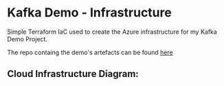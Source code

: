 # Kafka Demo - Infrastructure

Simple Terraform IaC used to create the Azure infrastructure for my Kafka Demo Project.

The repo containg the demo's artefacts can be found [here](https://github.com/JamesLane97/kafka-demo-artefacts)

## Cloud Infrastructure Diagram:
